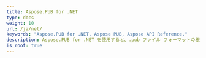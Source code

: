 ```yaml
---
title: Aspose.PUB for .NET
type: docs
weight: 10
url: /ja/net/
keywords: "Aspose.PUB for .NET, Aspose PUB, Aspose API Reference."
description: Aspose.PUB for .NET を使用すると、.pub ファイル フォーマットの根底にある詳細に入る代わりに、純粋にビジネス ロジックに集中できます。
is_root: true
---
```

